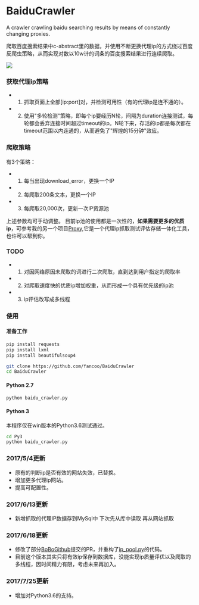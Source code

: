 # BaiduCrawler
A crawler crawling baidu searching results by means of constantly changing proxies.

爬取百度搜索结果中c-abstract里的数据，并使用不断更换代理ip的方式绕过百度反爬虫策略，从而实现对数以10w计的词条的百度搜索结果进行连续爬取。

![](https://github.com/fancoo/BaiduCrawler/blob/master/images/git.png)

### 获取代理ip策略

* 1. 抓取页面上全部[ip:port]对，并检测可用性（有的代理ip是连不通的）。
* 2. 使用"多轮检测"策略，即每个ip要经历N轮，间隔为duration连接测试，每轮都会丢弃连接时间超过timeout的ip。N轮下来，存活的ip都是每次都在timeout范围以内连通的，从而避免了"辉煌的15分钟"效应。

### 爬取策略

有3个策略：
   * 1. 每当出现download_error，更换一个IP
   * 2. 每爬取200条文本，更换一个IP
   * 3. 每爬取20,000次，更新一次IP资源池
  
上述参数均可手动调整。
目前ip池的使用都是一次性的，<b>如果需要更多的优质ip</b>，可参考我的另一个项目[Proxy](https://github.com/fancoo/Proxy),它是一个代理ip抓取测试评估存储一体化工具，也许可以帮到你。


### TODO

* 1. 对因网络原因未爬取的词进行二次爬取，直到达到用户指定的爬取率
* 2. 对爬取速度快的优质ip增加权重，从而形成一个具有优先级的ip池
* 3. ip评估改写成多线程

### 使用
#### 准备工作
```bash
pip install requests
pip install lxml
pip install beautifulsoup4

git clone https://github.com/fancoo/BaiduCrawler
cd BaiduCrawler
```
#### Python 2.7
```bash
python baidu_crawler.py
```
#### Python 3
本程序仅在win版本的Python3.6测试通过。
```bash
cd Py3
python baidu_crawler.py
```


### 2017/5/4更新
 * 原有的判断ip是否有效的网站失效，已替换。
 * 增加更多代理ip网站。
 * 提高可配置性。


### 2017/6/13更新
 * 新增抓取的代理IP数据存到MySql中 下次先从库中读取 再从网站抓取

### 2017/6/18更新
 * 修改了部分[BoBoGithub](https://github.com/BoBoGithub)提交的PR，并重构了[ip_pool.py](https://github.com/fancoo/BaiduCrawler/blob/master/ip_pool.py)的代码。
 * 目前这个版本其实只将有效ip保存到数据库，没能实现ip质量评优以及爬取的多线程，因时间精力有限，考虑未来再加入。

### 2017/7/25更新
* 增加对Python3.6的支持。

